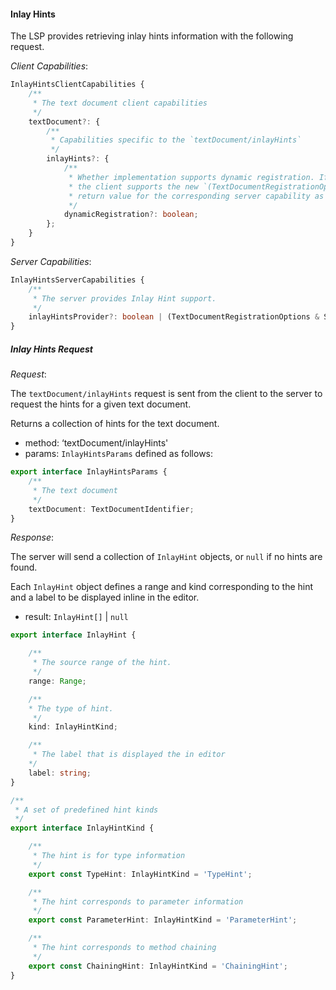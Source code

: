 
#### Inlay Hints

The LSP provides retrieving inlay hints information with the following request.

_Client Capabilities_:

```ts
InlayHintsClientCapabilities {
    /**
     * The text document client capabilities
     */
    textDocument?: {
        /**
         * Capabilities specific to the `textDocument/inlayHints`
         */
        inlayHints?: {
            /**
             * Whether implementation supports dynamic registration. If this is set to `true`
             * the client supports the new `(TextDocumentRegistrationOptions & StaticRegistrationOptions)`
             * return value for the corresponding server capability as well.
             */
            dynamicRegistration?: boolean;
        };
    }
}
```

_Server Capabilities_:

```ts
InlayHintsServerCapabilities {
    /**
     * The server provides Inlay Hint support.
     */
    inlayHintsProvider?: boolean | (TextDocumentRegistrationOptions & StaticRegistrationOptions);
}
```

##### Inlay Hints Request

_Request_:

The `textDocument/inlayHints` request is sent from the client to the server to request the hints for a given
text document.

Returns a collection of hints for the text document.

* method: ‘textDocument/inlayHints'
* params: `InlayHintsParams` defined as follows:

```ts
export interface InlayHintsParams {
    /**
     * The text document
     */
    textDocument: TextDocumentIdentifier;
}
```

_Response_:

The server will send a collection of `InlayHint` objects, or `null` if no hints are found.

Each `InlayHint` object defines a range and kind corresponding to the hint and a label
to be displayed inline in the editor.

* result: `InlayHint[]` | `null`

```ts
export interface InlayHint {

    /**
     * The source range of the hint.
     */
    range: Range;

    /**
    * The type of hint.
     */
    kind: InlayHintKind;

    /**
     * The label that is displayed the in editor
    */
    label: string;
}

/**
 * A set of predefined hint kinds
 */
export interface InlayHintKind {

	/**
	 * The hint is for type information
	 */
	export const TypeHint: InlayHintKind = 'TypeHint';

	/**
	 * The hint corresponds to parameter information
	 */
	export const ParameterHint: InlayHintKind = 'ParameterHint';

	/**
	 * The hint corresponds to method chaining
	 */
	export const ChainingHint: InlayHintKind = 'ChainingHint';
}
```